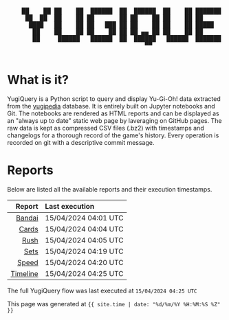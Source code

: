 <div align='center'>
    <pre>
    <br>
    ██    ██ ██    ██  ██████  ██  ██████  ██    ██ ███████ ██████  ██    ██ 
     ██  ██  ██    ██ ██       ██ ██    ██ ██    ██ ██      ██   ██  ██  ██  
      ████   ██    ██ ██   ███ ██ ██    ██ ██    ██ █████   ██████    ████   
       ██    ██    ██ ██    ██ ██ ██ ▄▄ ██ ██    ██ ██      ██   ██    ██    
       ██     ██████   ██████  ██  ██████   ██████  ███████ ██   ██    ██    
                                      ▀▀                                     
    </pre>
</div>

# What is it?

YugiQuery is a Python script to query and display Yu-Gi-Oh! data extracted from the [yugipedia](http://yugipedia.com) database. It is entirely built on Jupyter notebooks and Git. The notebooks are rendered as HTML reports and can be displayed as an "always up to date" static web page by laveraging on GitHub pages. The raw data is kept as compressed CSV files (.bz2) with timestamps and changelogs for a thorough record of the game's history. Every operation is recorded on git with a descriptive commit message. 

# Reports

Below are listed all the available reports and their execution timestamps. 

|                    Report | Last execution       |
| -------------------------:|:-------------------- |
| [Bandai](Bandai.html) | 15/04/2024 04:01 UTC |
| [Cards](Cards.html) | 15/04/2024 04:04 UTC |
| [Rush](Rush.html) | 15/04/2024 04:05 UTC |
| [Sets](Sets.html) | 15/04/2024 04:19 UTC |
| [Speed](Speed.html) | 15/04/2024 04:20 UTC |
| [Timeline](Timeline.html) | 15/04/2024 04:25 UTC |


The full YugiQuery flow was last executed at `15/04/2024 04:25 UTC`

This page was generated at `{{ site.time | date: "%d/%m/%Y %H:%M:%S %Z" }}`
